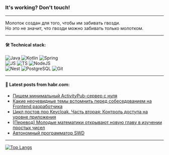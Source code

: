 ### It's working? Don't touch!

---
Молоток создан для того, чтобы им забивать гвозди. <br>
Но это не значит, что гвозди можно забивать только молотком.

---

#### 🛠️ Technical stack:

![Java](https://img.shields.io/badge/Java-informational?logo=Oracle&style=flat&logoColor=white&color=FF4500)
![Kotlin](https://img.shields.io/badge/Kotlin-informational?logo=Kotlin&style=flat&logoColor=white&color=774D97)
![Spring](https://img.shields.io/badge/SpringBoot-informational?logo=SpringBoot&style=flat&logoColor=white&color=6DB33F) <br>
![JS](https://img.shields.io/badge/JS-informational?logo=javaScript&style=flat&logoColor=black&color=F7Df1E)
![TS](https://img.shields.io/badge/TypeScript-informational?logo=typeScript&style=flat&logoColor=black&color=0667A8)
![NodeJS](https://img.shields.io/badge/NodeJS-informational?logo=node.js&style=flat&logoColor=white&color=70A760) <br>
![Nest](https://img.shields.io/badge/NestJS-informational?logo=NestJS&style=flat&logoColor=white&color=E0234E)
![PostgreSQL](https://img.shields.io/badge/PostgreSQL-informational?logo=PostgreSQL&style=flat&logoColor=white&color=DAA520)
![Git](https://img.shields.io/badge/Git-informational?logo=git&style=flat&logoColor=white&color=778899)

___

#### 💬 Latest posts from habr.com:

<!-- BLOG-POST-LIST:START -->
- [Пишем минимальный ActivityPub-сервер с нуля](https://habr.com/ru/articles/702724/?utm_source=habrahabr&utm_medium=rss&utm_campaign=702724)
- [Какие неочевидные темы вспомнить перед собеседованием на Frontend разработчика](https://habr.com/ru/articles/772008/?utm_source=habrahabr&utm_medium=rss&utm_campaign=772008)
- [Цикл постов про Keycloak. Часть вторая: Контроль доступа на уровне приложения](https://habr.com/ru/articles/772010/?utm_source=habrahabr&utm_medium=rss&utm_campaign=772010)
- [[Перевод] Молодые математики открывают новую главу в изучении простых чисел](https://habr.com/ru/companies/ruvds/articles/771666/?utm_source=habrahabr&utm_medium=rss&utm_campaign=771666)
- [Автономный программатор SWD](https://habr.com/ru/articles/771970/?utm_source=habrahabr&utm_medium=rss&utm_campaign=771970)
<!-- BLOG-POST-LIST:END -->

---
[![Top Langs](https://github-readme-stats-git-master-advtsetting-gmailcom.vercel.app/api/top-langs/?username=zloylis&langs_count=10&hide_title=false&title_color=e6edf3&size_weight=0.5&count_weight=0.5&layout=compact&hide_border=true&theme=dracula)](https://github.com/zloylis)

<!-- ![GitHub stats](https://github-readme-stats-git-master-advtsetting-gmailcom.vercel.app/api?username=zloylis&show_icons=true&hide_border=true&theme=dracula&hide_title=true&include_all_commits=true&count_private=true&hide=contribs&hide_rank=true) -->
